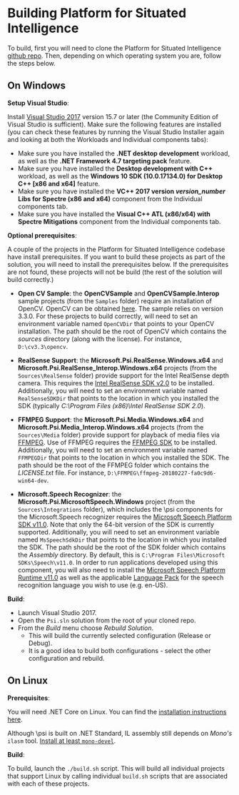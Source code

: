 # Building Platform for Situated Intelligence

To build, first you will need to clone the Platform for Situated Intelligence [github repo](https://github.com/microsoft/psi "\psi"). Then, depending on which operating system you are, follow the steps below.

## On Windows

__Setup Visual Studio__:

Install [Visual Studio 2017](https://www.visualstudio.com/vs/) version 15.7 or later (the Community Edition of Visual Studio is sufficient). Make sure the following features are installed (you can check these features by running the Visual Studio Installer again and looking at both the Workloads and Individual components tabs):

* Make sure you have installed the __.NET desktop development__ workload, as well as the __.NET Framework 4.7 targeting pack__ feature.
* Make sure you have installed the __Desktop development with C++__ workload, as well as the __Windows 10 SDK (10.0.17134.0) for Desktop C++ [x86 and x64]__ feature.
* Make sure you have installed the __VC++ 2017 version *version_number* Libs for Spectre (x86 and x64)__ component from the Individual components tab.
* Make sure you have installed the __Visual C++ ATL (x86/x64) with Spectre Mitigations__ component from the Individual components tab.

__Optional prerequisites__:

A couple of the projects in the Platform for Situated Intelligence codebase have install prerequisites. If you want to build these projects as part of the solution, you will need to install the prerequisites below. If the prerequisites are not found, these projects will not be build (the rest of the solution will build correctly.)

* __Open CV Sample__: the __OpenCVSample__ and __OpenCVSample.Interop__ sample projects (from the `Samples` folder) require an installation of OpenCV. OpenCV can be obtained [here](http://opencv.org/releases.html). The sample relies on version 3.3.0. For these projects to build correctly, will need to set an environment variable named `OpenCVDir` that points to your OpenCV installation. The path should be the root of OpenCV which contains the _sources_ directory (along with the license). For instance, `D:\cv3.3\opencv`.

* __RealSense Support__: the __Microsoft.Psi.RealSense.Windows.x64__ and __Microsoft.Psi.RealSense_Interop.Windows.x64__ projects (from the `Sources\RealSense` folder) provide support for the Intel RealSense depth camera. This requires the [Intel RealSense SDK v2.0](https://realsense.intel.com/sdk-2/) to be installed. Additionally, you will need to set an environment variable named `RealSenseSDKDir` that points to the location in which you installed the SDK (typically _C:\Program Files (x86)\Intel RealSense SDK 2.0_).

* __FFMPEG Support__: the __Microsoft.Psi.Media.Windows.x64__ and __Microsoft.Psi.Media_Interop.Windows.x64__ projects (from the `Sources\Media` folder) provide support for playback of media files via [FFMPEG](https://ffmpeg.org/). Use of FFMPEG requires the [FFMPEG SDK](https://ffmpeg.org/download.html#build-windows) to be installed. Additionally, you will need to set an environment variable named `FFMPEGDir` that points to the location in which you installed the SDK. The path should be the root of the FFMPEG folder which contains the _LICENSE.txt_ file. For instance, `D:\FFMPEG\ffmpeg-20180227-fa0c9d6-win64-dev`.

* __Microsoft.Speech Recognizer__: the __Microsoft.Psi.MicrosoftSpeech.Windows__ project (from the `Sources\Integrations` folder), which includes the \\psi components for the Microsoft.Speech recognizer requires the [Microsoft Speech Platform SDK v11.0](http://go.microsoft.com/fwlink/?LinkID=223570). Note that only the 64-bit version of the SDK is currently supported. Additionally, you will need to set an environment variable named `MsSpeechSdkDir` that points to the location in which you installed the SDK. The path should be the root of the SDK folder which contains the _Assembly_ directory. By default, this is `C:\Program Files\Microsoft SDKs\Speech\v11.0`. In order to run applications developed using this component, you will also need to install the [Microsoft Speech Platform Runtime v11.0](http://go.microsoft.com/fwlink/?LinkID=223568) as well as the applicable [Language Pack](http://go.microsoft.com/fwlink/?LinkID=223569) for the speech recognition language you wish to use (e.g. en-US).

__Build__:

* Launch Visual Studio 2017.
* Open the `Psi.sln` solution from the root of your cloned repo.
* From the *Build* menu choose *Rebuild Solution*.
  * This will build the currently selected configuration (Release or Debug).
  * It is a good idea to build both configurations - select the other configuration and rebuild.

## On Linux

__Prerequisites__:

You will need .NET Core on Linux. You can find the [installation instructions here](https://docs.microsoft.com/en-us/dotnet/core/linux-prerequisites?tabs=netcore2x).

Although \psi is built on .NET Standard, IL assembly still depends on _Mono's_ `ilasm` tool. [Install at least `mono-devel`](https://www.mono-project.com/download/stable/#download-lin).

__Build__:

To build, launch the `./build.sh` script. This will build all individual projects that support Linux by calling individual `build.sh` scripts that are associated with each of these projects. 
